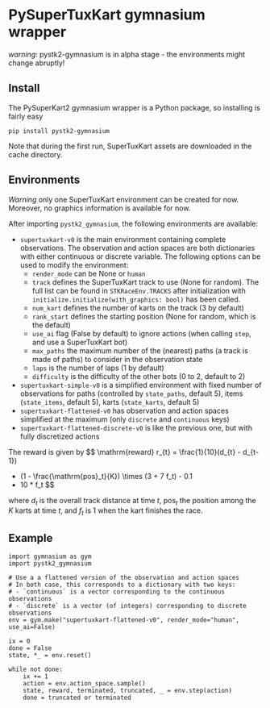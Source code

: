 # PySuperTuxKart gymnasium wrapper

*warning*: pystk2-gymnasium is in alpha stage - the environments might change abruptly!

## Install

The PySuperKart2 gymnasium wrapper is a Python package, so installing is fairly easy

`pip install pystk2-gymnasium`

Note that during the first run, SuperTuxKart assets are downloaded in the cache directory.

## Environments

*Warning* only one SuperTuxKart environment can be created for now. Moreover, no graphics information
is available for now.

After importing `pystk2_gymnasium`, the following environments are available:

- `supertuxkart-v0` is the main environment containing complete observations. The observation and action spaces are both dictionaries with either continuous or discrete variable. The following options can be used to modify the environment:
    - `render_mode` can be None or `human`
    - `track` defines the SuperTuxKart track to use (None for random). The full list can be found in `STKRaceEnv.TRACKS` after initialization with `initialize.initialize(with_graphics: bool)` has been called.
    - `num_kart` defines the number of karts on the track (3 by default)
    - `rank_start` defines the starting position (None for random, which is the default)
    - `use_ai` flag (False by default) to ignore actions (when calling `step`, and use a SuperTuxKart bot)
    - `max_paths` the maximum number of the (nearest) paths (a track is made of paths) to consider in the observation state
    - `laps` is the number of laps (1 by default)
    - `difficulty` is the difficulty of the other bots (0 to 2, default to 2)
- `supertuxkart-simple-v0` is a simplified environment with fixed number of observations for paths (controlled by `state_paths`, default 5), items (`state_items`, default 5), karts (`state_karts`, default 5)
- `supertuxkart-flattened-v0` has observation and action spaces simplified at the maximum (only `discrete` and `continuous` keys)
- `supertuxkart-flattened-discrete-v0` is like the previous one, but with fully discretized actions

The reward is given by
$$
\mathrm{reward} r_{t} =  \frac{1}{10}(d_{t} - d_{t-1})
+ (1 - \frac{\mathrm{pos}_t}{K}) \times (3 + 7 f_t) - 0.1
+ 10 * f_t
$$

where $d_t$ is the
overall track distance at time $t$, $\mathrm{pos}_t$ the position among the $K$ karts at time $t$, and $f_t$ is $1$ when the kart finishes the race.

## Example

```py3
import gymnasium as gym
import pystk2_gymnasium

# Use a a flattened version of the observation and action spaces
# In both case, this corresponds to a dictionary with two keys:
# - `continuous` is a vector corresponding to the continuous observations
# - `discrete` is a vector (of integers) corresponding to discrete observations
env = gym.make("supertuxkart-flattened-v0", render_mode="human", use_ai=False)

ix = 0
done = False
state, *_ = env.reset()

while not done:
    ix += 1
    action = env.action_space.sample()
    state, reward, terminated, truncated, _ = env.step(action)
    done = truncated or terminated
```
